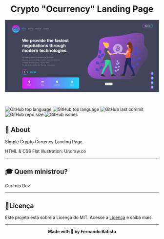 <h1 align="center">Crypto "Ocurrency" Landing Page</h1>
<p align="center">
<img src="./landing-page.png"/>
</p>

<p align="center">
<img src=""/>
</p>

![GitHub top language](https://img.shields.io/github/languages/count/Nandosbx/crypto-ocurrency) 
![GitHub top language](https://img.shields.io/github/languages/top/Nandosbx/crypto-ocurrency) ![GitHub last commit](https://img.shields.io/github/last-commit/Nandosbx/crypto-ocurrency) ![GitHub repo size](https://img.shields.io/github/repo-size/Nandosbx/crypto-ocurrency) ![GitHub issues](https://img.shields.io/github/issues/Nandosbx/crypto-ocurrency)

 

<h2>📖 About</h2>

Simple Crypto Currency Landing Page.

HTML & CSS
Flat Illustration: Undraw.co

------------

<h2>🎓 Quem ministrou?</h2>
Curious Dev.

------------


<h2>📃Licença</h2>

Este projeto está sobre a Licença do MIT. Acesse a <a href="https://github.com/Nandosbx/crypto-ocurrency/blob/master/LICENSE.md">Licença</a> e saiba mais.

------------


<footer align="center">
 <strong align="center">Made with 💜 by Fernando Batista</strong>
</footer>